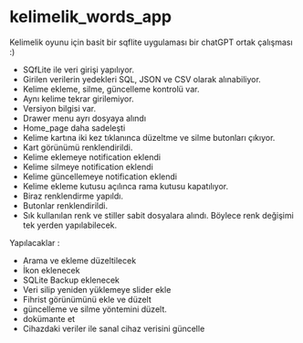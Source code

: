 # kelimelik_words_app

Kelimelik oyunu için basit bir sqflite uygulaması
bir chatGPT ortak çalışması :)

- SQfLite ile veri girişi yapılıyor. 
- Girilen verilerin yedekleri SQL, JSON ve CSV olarak alınabiliyor.
- Kelime ekleme, silme, güncelleme kontrolü var.
- Aynı kelime tekrar girilemiyor.
- Versiyon bilgisi var.
- Drawer menu ayrı dosyaya alındı
- Home_page daha sadeleşti
- Kelime kartına iki kez tıklanınca düzeltme ve silme butonları çıkıyor.
- Kart görünümü renklendirildi.
- Kelime eklemeye notification eklendi
- Kelime silmeye notification eklendi
- Kelime güncellemeye notification eklendi
- Kelime ekleme kutusu açılınca rama kutusu kapatılıyor.
- Biraz renklendirme yapıldı.
- Butonlar renklendirildi.
- Sık kullanılan renk ve stiller sabit dosyalara alındı. 
  Böylece renk değişimi tek yerden yapılabilecek.

Yapılacaklar :
- Arama ve ekleme düzeltilecek
- İkon eklenecek
- SQLite Backup eklenecek
- Veri silip yeniden yüklemeye slider ekle
- Fihrist görünümünü ekle ve düzelt
- güncelleme ve silme yöntemini düzelt.
- dokümante et
- Cihazdaki veriler ile sanal cihaz verisini güncelle
